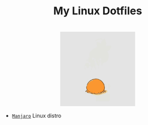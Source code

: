 <div align='center'>
    <h1>My Linux Dotfiles<h1>
    <h3>
    	<img src='Pictures/images/Icons/torchic-torchic-playing.gif' align='center' height='200px'>
    </h3>
</div>

- [`Manjaro`](https://manjaro.org/) Linux distro 
